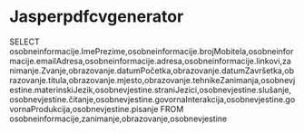# Jasperpdfcvgenerator
SELECT osobneinformacije.ImePrezime,osobneinformacije.brojMobitela,osobneinformacije.emailAdresa,osobneinformacije.adresa,osobneinformacije.linkovi,zanimanje.Zvanje,obrazovanje.datumPočetka,obrazovanje.datumZavršetka,obrazovanje.titula,obrazovanje.mjesto,obrazovanje.tehnikeZanimanja,osobnevjestine.materinskiJezik,osobnevjestine.straniJezici,osobnevjestine.slušanje,osobnevjestine.čitanje,osobnevjestine.govornaInterakcija,osobnevjestine.govornaProdukcija,osobnevjestine.pisanje FROM osobneinformacije,zanimanje,obrazovanje,osobnevjestine
